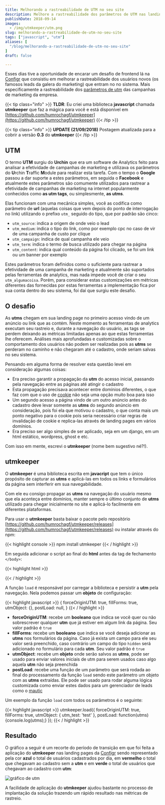 ```yaml
---
title: Melhorando a rastreabilidade de UTM no seu site
description: Melhore a rastreabilidade dos parâmetros de UTM nas landing pages de seus site de forma fácil com o utmkeeper
publishDate: 2018-09-14
images:
  - /img/utmkeeper/utm.png
slug: melhorando-a-rastreabilidade-de-utm-no-seu-site
tags: ["javascript", "utm"]
aliases: [
  "/blog/melhorando-a-rastreabilidade-de-utm-no-seu-site"
]
draft: false

---
```


Esses dias tive a oportunidade de encarar um desafio de frontend lá na [Configr](https://configr.com/?utm_source=humberto&utm_campaign=post-utm&utm_content=link-intro) que consistiu em melhorar a rastreabilidade dos usuários novos (os famosos leads da galera do marketing) que entram no no sistema. Mais especificamente a rastreabilidade dos [parâmetros de utm](https://en.wikipedia.org/wiki/UTM_parameters) das campanhas de marketing da empresa.

{{< tip class="info" >}}
**TLDR**: Eu criei uma biblioteca **javascript** chamada **utmkeeper** que faz a mágica para você e está disponível em [https://github.com/humrochagf/utmkeeper](https://github.com/humrochagf/utmkeeper)
{{< /tip >}}

{{< tip class="info" >}}
**UPDATE (21/09/2018)** Postagem atualizada para a cobrir a versão **0.3** do **utmkeeper**
{{< /tip >}}

## UTM

O termo **UTM** surgiu do **Urchin** que era um software de Analytics feito para analisar a efetividade de campanhas de marketing e utilizava os parâmetros do **U**rchin **T**raffic **M**odule para realizar esta tarefa. Com o tempo o **Google** passou a dar suporte a estes parâmetros, em seguida o **Facebook** e atualmente estes parâmetros são comumente utilizados para rastrear a efetividade de campanhas de marketing na internet popularmente conhecidos como **as utm tags**, ou simplesmente, **as utms**.

Elas funcionam com uma mecânica simples, você as codifica como parâmetro de **url** (aquelas coisas que vem depois do ponto de interrogação no link) utilizando o prefixo `utm_` seguido do tipo, que por padrão são cinco:

- `utm_source`: indica a origem de onde veio o lead
- `utm_medium`: indica o tipo do link, como por exemplo cpc no caso de vir de uma campanha de custo por clique
- `utm_campaign`: indica de qual campanha ele veio
- `utm_term`: indica o termo de busca utilizado para chegar na página
- `utm_content`: indica qual conteúdo da página foi clicado, se foi um link ou um banner por exemplo

Estes parâmetros foram definidos como o suficiente para rastrear a efetividade de uma campanha de marketing e atualmente são suportados pelas ferramentas de analytics, mas nada impede você de criar o seu `utm_algumacoisa`. Porém, para considerar estas customizações em métricas diferentes das fornecidas por estas ferramentas a implementação fica por sua conta dentro do seu sistema, foi daí que surgiu este desafio.

## O desafio

As **utms** chegam em sua landing page no primeiro acesso vindo de um anúncio ou link que as contém. Neste momento as ferramentas de analytics executam seu rastreio e, durante a navegação do usuário, as tags se perdem deixando as métricas limitadas apenas ao que estas ferramentas lhe oferecem. Análises mais aprofundadas e customizadas sobre o comportamento dos usuários não podem ser realizadas pois as **utms** se perderam no caminho e não chegaram até o cadastro, onde seriam salvas no seu sistema.

Pensando em alguma forma de resolver esta questão levei em consideração algumas coisas:

- Era preciso garantir a propagação da **utm** do acesso inicial, passando pela navegação entre as páginas até atingir o cadastro
- Esta propagação precisava acontecer entre domínios diferentes, o que faz com que o uso de [cookie](https://developer.mozilla.org/pt-BR/docs/Web/HTTP/Cookies) não seja uma opção muito boa para isso
- Um segundo acesso a página vindo de um outro anúncio antes do cadastro deve levar somente as **utms** do segundo anúncio em consideração, pois foi ela que motivou o cadastro, o que conta mais um ponto negativo para o cookie pois seria necessário criar regras de invalidação de cookie e replica-las através de landing pages em vários domínios.
- Era preciso ser algo simples de ser aplicado, seja em um django, em um html estático, wordpress, ghost e etc.

Com isso em mente, escrevi o **utmkeeper** (nome bem sugestivo né?!).

## utmkeeper

O **utmkeeper** é uma biblioteca escrita em **javacript** que tem o único propósito de capturar as **utms** e aplicá-las em todos os links e formulários da página sem interferir em sua navegabilidade.

Com ele eu consigo propagar as **utms** na navegação do usuário mesmo que ela aconteça entre domínios, manter sempre o último conjunto de **utms** utilizado para chegar inicialmente no site e aplicá-lo facilmente em diferentes plataformas.

Para usar o **utmkeeper** basta baixar o pacote pelo repositório [https://github.com/humrochagf/utmkeeper/releases](https://github.com/humrochagf/utmkeeper/releases)  ou instalar através do npm:

{{< highlight console >}}
npm install utmkeeper
{{< / highlight >}}

Em seguida adicionar o script ao final do **html** antes da tag de fechamento `</body>`:

{{< highlight html >}}
<script src="path/to/utmkeeper.js" charset="utf-8"></script>
<script charset="utf-8">
  utmkeeper.load();
</script>
{{< / highlight >}}

A função `load` é responsável por carregar a biblioteca e persistir a **utm** pela navegação. Nela podemos passar um **objeto** de configuração:

{{< highlight javascript >}}
{
  forceOriginUTM: true,
  fillForms: true,
  utmObject: {},
  postLoad: null,
}
{{< / highlight >}}

- **forceOriginUTM**: recebe um **booleano** que indica se você quer ou não sobrescrever qualquer **utm** que já estiver em algum link da página. Seu valor padrão é `true`
- **fillForms**: recebe um **booleano** que indica se você deseja adicionar as **utms** nos formulários da página. Caso já exista um campo para ele seu valor será preenchido, caso contrário um campo do tipo `hidden` será adicionado no formulário para cada **utm**. Seu valor padrão é `true`
- **utmObject**: recebe um **objeto** onde serão salvos as **utms**, pode ser usado para enviar valores iniciais de utm para serem usados caso algo aquela **utm** não seja preenchida
- **postLoad**: recebe uma função de um parâmetro que será rodada ao final do processamento da função `load` sendo este parâmetro um objeto com as **utms** extraídas. Ele pode ser usado para rodar alguma lógica customizada como enviar estes dados para um gerenciador de leads como o [mautic](https://www.mautic.org/)

Um exemplo da função `load` com todos os parâmetros é o seguinte:

{{< highlight javascript >}}
utmkeeper.load({
  forceOriginUTM: true,
  fillForms: true,
  utmObject: {
    utm_test: 'test'
  },
  postLoad: function(utms){console.log(utms);}
});
{{< / highlight >}}

## Resultado

O gráfico a seguir é um recorte do período de transição em que foi feita a aplicação do **utmkeeper** nas landing pages da [Configr](https://configr.com/?utm_source=humberto&utm_campaign=post-utm&utm_content=link-resultado) sendo representado pela cor **azul** o total de usuários cadastrados por dia, em **vermelho** o total que chegavam ao cadastro sem a **utm** e em **verde** o total de usuários que chegavam ao cadastro com **utm**:

![gráfico de utm](/img/utmkeeper/utm-graph.png)

A facilidade de aplicação do **utmkeeper** ajudou bastante no processo de implantação da solução trazendo um rápido resultado nas métricas de rastreio.

